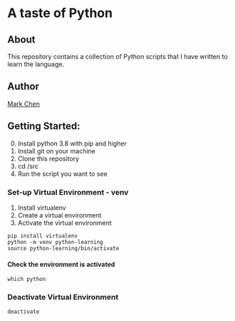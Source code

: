 # A taste of Python

## About
This repository contains a collection of Python scripts that I have written to learn the language.

## Author
[Mark Chen](https://www.github.com/MarkCodering)

## Getting Started:
0. Install python 3.8 with pip and higher
1. Install git on your machine
2. Clone this repository
3. cd /src
4. Run the script you want to see

### Set-up Virtual Environment - venv
1. Install virtualenv
2. Create a virtual environment
3. Activate the virtual environment

```
pip install virtualenv
python -m venv python-learning
source python-learning/bin/activate
```

#### Check the environment is activated
```
which python
```

### Deactivate Virtual Environment
```
deactivate
```